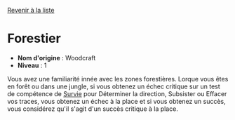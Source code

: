 [Revenir à la liste](..)

# Forestier

 * **Nom d'origine** : Woodcraft
 * **Niveau** : 1


<p><span id="ctl00_MainContent_DetailedOutput">Vous avez une familiarité innée avec les zones forestières. Lorque vous êtes en forêt ou dans une jungle, si vous obtenez un échec critique sur un test de compétence de <a href="https://2e.aonprd.com/Skills.aspx?ID=16">Survie</a> pour Déterminer la direction, Subsister ou Effacer vos traces, vous obtenez un échec à la place et si vous obtenez un succès, vous considérez qu'il s'agit d'un succès critique à la place.&nbsp;</span></p>